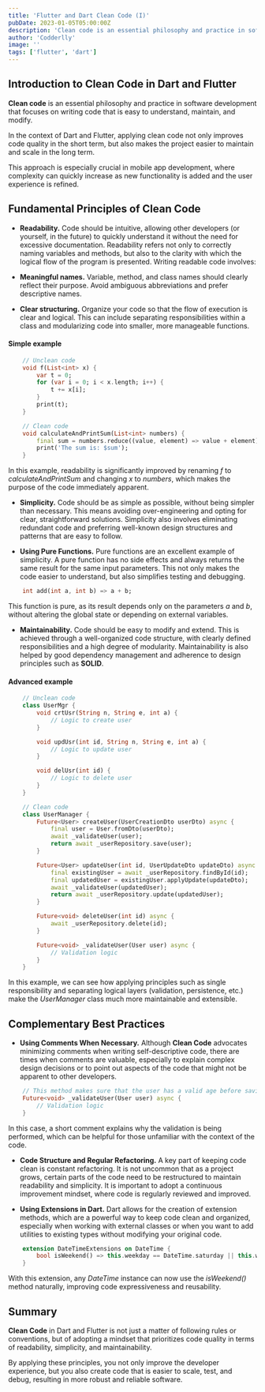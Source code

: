 ```yaml
---
title: 'Flutter and Dart Clean Code (I)'
pubDate: 2023-01-05T05:00:00Z
description: 'Clean code is an essential philosophy and practice in software development that focuses on writing code that is easy to understand, maintain, and modify.'
author: 'Codderlly'
image: ''
tags: ['flutter', 'dart']
---
```


## Introduction to Clean Code in Dart and Flutter
**Clean code** is an essential philosophy and practice in software development that focuses on writing code that is easy to understand, maintain, and modify.

In the context of Dart and Flutter, applying clean code not only improves code quality in the short term, but also makes the project easier to maintain and scale in the long term.

This approach is especially crucial in mobile app development, where complexity can quickly increase as new functionality is added and the user experience is refined.

## Fundamental Principles of Clean Code

* **Readability.** Code should be intuitive, allowing other developers (or yourself, in the future) to quickly understand it without the need for excessive documentation. Readability refers not only to correctly naming variables and methods, but also to the clarity with which the logical flow of the program is presented. Writing readable code involves:


* **Meaningful names.** Variable, method, and class names should clearly reflect their purpose. Avoid ambiguous abbreviations and prefer descriptive names.


* **Clear structuring.** Organize your code so that the flow of execution is clear and logical. This can include separating responsibilities within a class and modularizing code into smaller, more manageable functions.

#### Simple example

```dart
    // Unclean code
    void f(List<int> x) {
        var t = 0;
        for (var i = 0; i < x.length; i++) {
            t += x[i];
        }
        print(t);
    }

    // Clean code
    void calculateAndPrintSum(List<int> numbers) {
        final sum = numbers.reduce((value, element) => value + element);
        print('The sum is: $sum');
    }
```

In this example, readability is significantly improved by renaming *f* to *calculateAndPrintSum* and changing *x* to *numbers*, which makes the purpose of the code immediately apparent.

* **Simplicity.** Code should be as simple as possible, without being simpler than necessary. This means avoiding over-engineering and opting for clear, straightforward solutions. Simplicity also involves eliminating redundant code and preferring well-known design structures and patterns that are easy to follow.

* **Using Pure Functions.** Pure functions are an excellent example of simplicity. A pure function has no side effects and always returns the same result for the same input parameters. This not only makes the code easier to understand, but also simplifies testing and debugging.

```dart
    int add(int a, int b) => a + b;
```
This function is pure, as its result depends only on the parameters *a* and *b*, without altering the global state or depending on external variables.


* **Maintainability.** Code should be easy to modify and extend. This is achieved through a well-organized code structure, with clearly defined responsibilities and a high degree of modularity. Maintainability is also helped by good dependency management and adherence to design principles such as **SOLID**.

#### Advanced example

```dart
    // Unclean code
    class UserMgr {
        void crtUsr(String n, String e, int a) {
            // Logic to create user
        }

        void updUsr(int id, String n, String e, int a) {
            // Logic to update user
        }

        void delUsr(int id) {
            // Logic to delete user
        }
    }

    // Clean code
    class UserManager {
        Future<User> createUser(UserCreationDto userDto) async {
            final user = User.fromDto(userDto);
            await _validateUser(user);
            return await _userRepository.save(user);
        }

        Future<User> updateUser(int id, UserUpdateDto updateDto) async {
            final existingUser = await _userRepository.findById(id);
            final updatedUser = existingUser.applyUpdate(updateDto);
            await _validateUser(updatedUser);
            return await _userRepository.update(updatedUser);
        }

        Future<void> deleteUser(int id) async {
            await _userRepository.delete(id);
        }

        Future<void> _validateUser(User user) async {
            // Validation logic
        }
    }
```
In this example, we can see how applying principles such as single responsibility and separating logical layers (validation, persistence, etc.) make the *UserManager* class much more maintainable and extensible.

## Complementary Best Practices

* **Using Comments When Necessary.** ​​Although **Clean Code** advocates minimizing comments when writing self-descriptive code, there are times when comments are valuable, especially to explain complex design decisions or to point out aspects of the code that might not be apparent to other developers.

```dart
    // This method makes sure that the user has a valid age before saving it to the database.
    Future<void> _validateUser(User user) async {
        // Validation logic
    }
```
In this case, a short comment explains why the validation is being performed, which can be helpful for those unfamiliar with the context of the code.

* **Code Structure and Regular Refactoring.** A key part of keeping code clean is constant refactoring. It is not uncommon that as a project grows, certain parts of the code need to be restructured to maintain readability and simplicity. It is important to adopt a continuous improvement mindset, where code is regularly reviewed and improved.

* **Using Extensions in Dart.** Dart allows for the creation of extension methods, which are a powerful way to keep code clean and organized, especially when working with external classes or when you want to add utilities to existing types without modifying your original code.

```dart
    extension DateTimeExtensions on DateTime {
        bool isWeekend() => this.weekday == DateTime.saturday || this.weekday == DateTime.sunday;
    }
```
With this extension, any *DateTime* instance can now use the *isWeekend()* method naturally, improving code expressiveness and reusability.

## Summary

**Clean Code** in Dart and Flutter is not just a matter of following rules or conventions, but of adopting a mindset that prioritizes code quality in terms of readability, simplicity, and maintainability.

By applying these principles, you not only improve the developer experience, but you also create code that is easier to scale, test, and debug, resulting in more robust and reliable software.